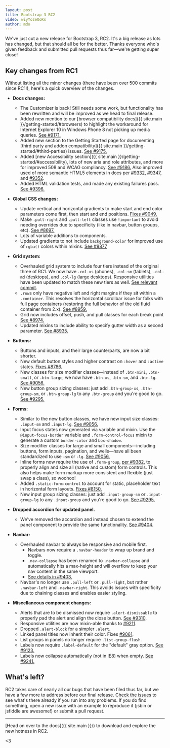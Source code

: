 ```yaml
---
layout: post
title: Bootstrap 3 RC2
video: wiyYozeOoKs
author: mdo
---
```


We've just cut a new release for Bootstrap 3, RC2. It's a big release as lots has changed, but that should all be for the better. Thanks everyone who's given feedback and submitted pull requests thus far—we're getting super close!


## Key changes from RC1

Without listing all the minor changes (there have been over 500 commits since RC1!), here's a quick overview of the changes.

- **Docs changes:**
  - The Customizer is back! Still needs some work, but functionality has been rewritten and will be improved as we head to final release.
  - Added new mention to our [browser compatibility docs]({{ site.main }}/getting-started/#browsers) to highlight the workaround for Internet Explorer 10 in Windows Phone 8 not picking up media queries. [See #9171.](https://github.com/twbs/bootstrap/pull/9171)
  - Added new section to the Getting Started page for documenting [third party and addon compatibility]({{ site.main }}/getting-started/#third-parties) issues. [See #9175.](https://github.com/twbs/bootstrap/pull/9175)
  - Added [new Accessibility section]({{ site.main }}/getting-started/#accessibility), lots of new aria and role attributes, and more for improved 508 and WCAG compliancy. [See #9186.](https://github.com/twbs/bootstrap/pull/9186) Also improved used of more semantic HTML5 elements in docs per [#9332](https://github.com/twbs/bootstrap/pull/9332), [#9347](https://github.com/twbs/bootstrap/pull/9347), and [#9352](https://github.com/twbs/bootstrap/pull/9352).
  - Added HTML validation tests, and made any existing failures pass. [See #9396.](https://github.com/twbs/bootstrap/pull/9396)

- **Global CSS changes:**
  - Update vertical and horizontal gradients to make start and end color parameters come first, then start and end positions. [Fixes #9049.](https://github.com/twbs/bootstrap/issues/9049)
  - Make `.pull-right` and `.pull-left` classes use `!important` to avoid needing overrides due to specificity (like in navbar, button groups, etc). [See #8697.](https://github.com/twbs/bootstrap/pull/8697)
  - Lots of variable additions to components.
  - Updated gradients to not include `background-color` for improved use of `rgba()` colors within mixins. [See #8877](https://github.com/twbs/bootstrap/pull/8877)

- **Grid system:**
  - Overhauled grid system to include four tiers instead of the original three of RC1. We now have `.col-xs` (phones), `.col-sm` (tablets), `.col-md` (desktops), and `.col-lg` (large desktops). Responsive utilities have been updated to match these new tiers as well. [See relevant commit](https://github.com/twbs/bootstrap/commit/a2b9988eb908e5b95fb253aac7fde0fbd61c375e).
  - `.row`s only have negative left and right margins if they sit within a `.container`. This resolves the horizontal scrollbar issue for folks with full page containers (restoring the full behavior of the old fluid container from 2.x). [See #8959.](https://github.com/twbs/bootstrap/issues/8959)
  - Grid now includes offset, push, and pull classes for each break point [See #8974.](https://github.com/twbs/bootstrap/pull/8974)
  - Updated mixins to include ability to specify gutter width as a second parameter. [See #8935.](https://github.com/twbs/bootstrap/pull/8935)

- **Buttons:**
  - Buttons and inputs, and their large counterparts, are now a bit shorter.
  - New default button styles and higher contrast on `:hover` and `:active` states. [Fixes #8786.](https://github.com/twbs/bootstrap/issues/8786)
  - New classes for size modifier classes—instead of `.btn-mini`, `.btn-small`, or `.btn-large`, we now have `.btn-xs`, `.btn-sm`, and `.btn-lg`. [See #9056.](https://github.com/twbs/bootstrap/pull/9056)
  - New button group sizing classes: just add `.btn-group-xs`, `.btn-group-sm`, or `.btn-group-lg` to any `.btn-group` and you're good to go. [See #9295.](https://github.com/twbs/bootstrap/pull/9295)

- **Forms:**
  - Similar to the new button classes, we have new input size classes: `.input-sm` and `.input-lg`. [See #9056.](https://github.com/twbs/bootstrap/pull/9056)
  - Input focus states now generated via variable and mixin. Use the `@input-focus-border` variable and `.form-control-focus` mixin to generate a custom `border-color` and `box-shadow`.
  - Size modifier classes for large and small components—including buttons, form inputs, pagination, and wells—have all been standardized to use `-sm` or `-lg`. [See #9056.](https://github.com/twbs/bootstrap/pull/9056)
  - Inline forms now require the use of `.form-group`, [per #9382](https://github.com/twbs/bootstrap/issues/9382), to properly align and size all (native and custom) form controls. This also helps make form markup more consistent and flexible (just swap a class), so woohoo!
  - Added `.static-form-control` to account for static, placeholder text in horizontal form layouts. [Fixes #8150.](https://github.com/twbs/bootstrap/issues/8150)
  - New input group sizing classes: just add `.input-group-sm` or `.input-group-lg` to any `.input-group` and you're good to go. [See #9295.](https://github.com/twbs/bootstrap/pull/9295)

- **Dropped accordion for updated panel.**
  - We've removed the accordion and instead chosen to extend the panel component to provide the same functionality. [See #9404](https://github.com/twbs/bootstrap/pull/9404).

- **Navbar:**
  - Overhauled navbar to always be responsive and mobile first.
    - Navbars now require a `.navbar-header` to wrap up brand and toggle.
    - `.nav-collapse` has been renamed to `.navbar-collapse` and automatically hits a max-height and will overflow to keep your nav content in the same viewport.
    - [See details in #9403.](https://github.com/twbs/bootstrap/pull/9403)
  - Navbar's no longer use `.pull-left` or `.pull-right`, but rather `.navbar-left` and `.navbar-right`. This avoids issues with specificity due to chaining classes and enables easier styling.


- **Miscellaneous component changes:**
  - Alerts that are to be dismissed now require `.alert-dismissable` to properly pad the alert and align the close button. [See #9310](https://github.com/twbs/bootstrap/issues/9310).
  - Responsive utilities are now mixin-able thanks to [#9211](https://github.com/twbs/bootstrap/pull/9211).
  - Dropped `.alert-block` for a simpler `.alert`.
  - Linked panel titles now inherit their color. Fixes [#9061](https://github.com/twbs/bootstrap/issues/9061).
  - List groups in panels no longer require `.list-group-flush`.
  - Labels now require `.label-default` for the "default" gray option. [See #9123.](https://github.com/twbs/bootstrap/pull/9123)
  - Labels now collapse automatically (not in IE8) when empty. [See #9241.](https://github.com/twbs/bootstrap/issues/9241)


## What's left?

RC2 takes care of nearly all our bugs that have been filed thus far, but we have a few more to address before our final release. [Check the issues](https://github.com/twbs/bootstrap/issues?state=open) to see what's there already if you run into any problems. If you do find something, open a new issue with an example to reproduce it (jsbin or jsfiddle are awesome!) or submit a pull request.

-----

[Head on over to the docs]({{ site.main }}/) to download and explore the new hotness in RC2.

<3
